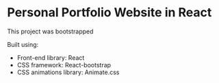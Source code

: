 # Personal Portfolio Website in React

This project was bootstrapped

Built using:

- Front-end library: React
- CSS framework: React-bootstrap
- CSS animations library: Animate.css
